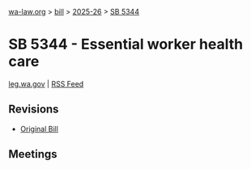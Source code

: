 [wa-law.org](/) > [bill](/bill/) > [2025-26](/bill/2025-26/) > [SB 5344](/bill/2025-26/sb/5344/)

# SB 5344 - Essential worker health care
[leg.wa.gov](https://app.leg.wa.gov/billsummary?BillNumber=5344&Year=2025&Initiative=false) | [RSS Feed](./rss.xml)

## Revisions
* [Original Bill](1/)

## Meetings